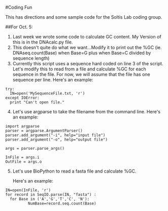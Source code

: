 #Coding Fun

This has directions and some sample code for the Soltis Lab coding group.

##For Oct. 5:

1. Last week we wrote some code to calculate GC content. My Version of this is in the DNAcalc.py file.
2. This doesn't quite do what we want...Modify it to print out the %GC (ie. DNAseq.count(Base) when Base=G plus when Base=C divided by sequence length)
3. Currently this script uses a sequence hard coded on line 3 of the script. Let's modify this to read from a file and calculate %GC for each sequence in the file. For now, we will assume that the file has one sequence per line.
  Here's an example:
  ```
  try:
	IN=open('MySequenceFile.txt, 'r')
  except IOError:
	print "Can't open file."
  ```
4. Let's use argparse to take the filename from the command line.
	Here's an example:
  ```	
  import argparse
  parser = argparse.ArgumentParser()
  parser.add_argument("-i", help="input file")
  parser.add_argument("-o", help="output file")
  
  args = parser.parse_args()
  
  InFile = args.i
  OutFile = args.o
  ```
5. Let's use BioPython to read a fasta file and calculate %GC.

    Here's an example:
  ```
  IN=open(InFile, 'r')
  for record in SeqIO.parse(IN, "fasta") :
  	for Base in ('A','G','T','C', 'N'):
    		NumBase=record.seq.count(Base)
  ```

